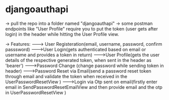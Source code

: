 # djangoauthapi
-> pull the repo into a folder named "djangoauthapi"
-> some postman endpoints like "User Profile" require you to put the token (user gets after login) in the header while hitting the User Profile view.

-> Features:
---> User Registeration(email, username, password, confirm passsword)
--->User Login(gets authenticated based on email or username and provides a token in return)
--->User Profile(gets the user details of the respective generated token, when sent in the header as 'bearer')
--->Password Change (change password while sending token in header)
--->Password Reset via Email(send a password reset token through email and validate the token when received in the UserPasswordResetView )
--->Login via Otp sent on email(firstly enter email in SendPasswordResetEmailView and then provide email and the otp in UserPasswordResetView )


